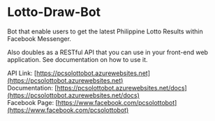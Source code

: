 # Lotto-Draw-Bot
Bot that enable users to get the latest Philippine Lotto Results within Facebook Messenger. 

Also doubles as a RESTful API that you can use in your front-end web application. See documentation on how to use it.

API Link: [https://pcsolottobot.azurewebsites.net](https://pcsolottobot.azurewebsites.net) <br>
Documentation: [https://pcsolottobot.azurewebsites.net/docs](https://pcsolottobot.azurewebsites.net/docs) <br>
Facebook Page: [https://www.facebook.com/pcsolottobot](https://www.facebook.com/pcsolottobot)
